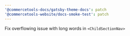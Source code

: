 ```yaml
---
'@commercetools-docs/gatsby-theme-docs': patch
'@commercetools-website/docs-smoke-test': patch
---
```


Fix overflowing issue with long words in `<ChildSectionNav>`
